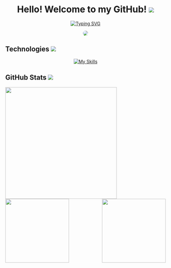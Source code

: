 <div align="center">

<h1>Hello! Welcome to my GitHub! <img src="https://forum.lazarus.freepascal.org/Smileys/ExcellentSmileys1/dirol.gif"></h1>
    
[![Typing SVG](https://readme-typing-svg.demolab.com?font=Fira+Code&weight=500&size=23&pause=1000&color=C10000&center=true&vCenter=true&random=false&width=435&lines=My+name+is+Igor+Baroni;I+am+a+Front-End+Student)](https://git.io/typing-svg)
     
<img src="https://i.pinimg.com/originals/50/99/18/509918b2b60b25cd2d683f9963f0f59a.gif" style="border-radius: 10px">
    
</div>
    
## Technologies <img src="https://forum.lazarus.freepascal.org/Smileys/ExcellentSmileys1/declare.gif">
  <div align="center">
       
   [![My Skills](https://skillicons.dev/icons?i=html,css,javascript,typescript,react,angular,py,mysql,git,postman&theme=dark&perline=5)](https://skillicons.dev)
  </div>
    
## GitHub Stats <img src="https://forum.lazarus.freepascal.org/Smileys/ExcellentSmileys1/yes2.gif">
<div>
  <img align="left" height="350px" src="https://github-readme-stats.vercel.app/api/top-langs/?username=IgorBaroni&langs_count=7&theme=transparent&title_color=FF0000&text_color=B7B7B7&hide_border=true">
    <img align="right" height="200px" src="https://github-readme-stats.vercel.app/api?username=IgorBaroni&show_icons=true&theme=transparent&hide_border=true&title_color=E70000&icon_color=C10000&text_color=B7B7B7">
    </div>
    <img height="200px" src="https://streak-stats.demolab.com?user=IgorBaroni&theme=transparent&hide_border=true&fire=E00000&ring=C10000&sideLabels=FF0000&currStreakLabel=FF0000&dates=B7B7B7&sideNums=B7B7B7&currStreakNum=B7B7B7">
</div>
    
